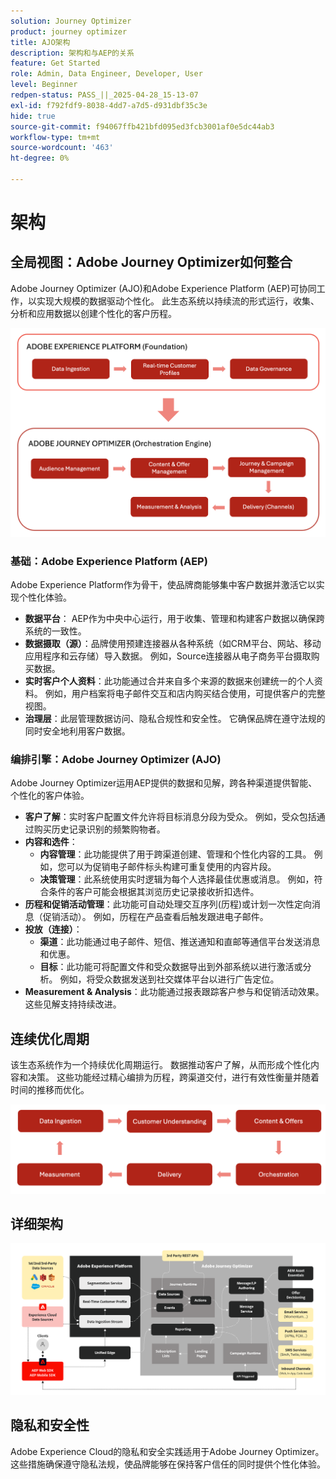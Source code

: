 ```yaml
---
solution: Journey Optimizer
product: journey optimizer
title: AJO架构
description: 架构和与AEP的关系
feature: Get Started
role: Admin, Data Engineer, Developer, User
level: Beginner
redpen-status: PASS_||_2025-04-28_15-13-07
exl-id: f792fdf9-8038-4dd7-a7d5-d931dbf35c3e
hide: true
source-git-commit: f94067ffb421bfd095ed3fcb3001af0e5dc44ab3
workflow-type: tm+mt
source-wordcount: '463'
ht-degree: 0%

---
```


# 架构

## 全局视图：Adobe Journey Optimizer如何整合

Adobe Journey Optimizer (AJO)和Adobe Experience Platform (AEP)可协同工作，以实现大规模的数据驱动个性化。 此生态系统以持续流的形式运行，收集、分析和应用数据以创建个性化的客户历程。

![](../assets/do-not-localize/get-started-big-picture.png)


### 基础：Adobe Experience Platform (AEP)

Adobe Experience Platform作为骨干，使品牌商能够集中客户数据并激活它以实现个性化体验。

- **数据平台**： AEP作为中央中心运行，用于收集、管理和构建客户数据以确保跨系统的一致性。
- **数据摄取（源）**：品牌使用预建连接器从各种系统（如CRM平台、网站、移动应用程序和云存储）导入数据。 例如，Source连接器从电子商务平台摄取购买数据。
- **实时客户个人资料**：此功能通过合并来自多个来源的数据来创建统一的个人资料。 例如，用户档案将电子邮件交互和店内购买结合使用，可提供客户的完整视图。
- **治理层**：此层管理数据访问、隐私合规性和安全性。 它确保品牌在遵守法规的同时安全地利用客户数据。

### 编排引擎：Adobe Journey Optimizer (AJO)

Adobe Journey Optimizer运用AEP提供的数据和见解，跨各种渠道提供智能、个性化的客户体验。

- **客户了解**：实时客户配置文件允许将目标消息分段为受众。 例如，受众包括通过购买历史记录识别的频繁购物者。
- **内容和选件**：
   - **内容管理**：此功能提供了用于跨渠道创建、管理和个性化内容的工具。 例如，您可以为促销电子邮件标头构建可重复使用的内容片段。
   - **决策管理**：此系统使用实时逻辑为每个人选择最佳优惠或消息。 例如，符合条件的客户可能会根据其浏览历史记录接收折扣选件。
- **历程和促销活动管理**：此功能可自动处理交互序列(历程)或计划一次性定向消息（促销活动）。 例如，历程在产品查看后触发跟进电子邮件。
- **投放（连接）**：
   - **渠道**：此功能通过电子邮件、短信、推送通知和直邮等通信平台发送消息和优惠。
   - **目标**：此功能可将配置文件和受众数据导出到外部系统以进行激活或分析。 例如，将受众数据发送到社交媒体平台以进行广告定位。
- **Measurement &amp; Analysis**：此功能通过报表跟踪客户参与和促销活动效果。 这些见解支持持续改进。

## 连续优化周期

该生态系统作为一个持续优化周期运行。 数据推动客户了解，从而形成个性化内容和决策。 这些功能经过精心编排为历程，跨渠道交付，进行有效性衡量并随着时间的推移而优化。

![](../assets/do-not-localize/get-started-flow.png)

## 详细架构

![Adobe Journey Optimizer架构](assets/ajo-architecture.png)


## 隐私和安全性

Adobe Experience Cloud的隐私和安全实践适用于Adobe Journey Optimizer。 这些措施确保遵守隐私法规，使品牌能够在保持客户信任的同时提供个性化体验。
